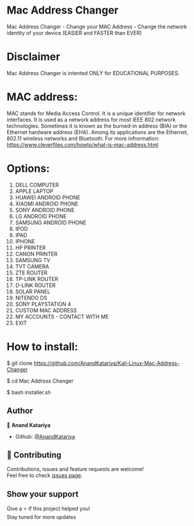 # Mac Address Changer

Mac Address Changer - Change your MAC Address - Change the network identity of your device (EASIER and FASTER than EVER)
 

# Disclaimer
Mac Address Changer is intented ONLY for EDUCATIONAL PURPOSES.

# MAC address:

MAC stands for Media Access Control. It is a unique identifier for network interfaces. It is used as a network address for most IEEE 802 network technologies. Sometimes it is known as the burned-in address (BIA) or the Ethernet hardware address (EHA). Among its applications are the Ethernet, 802.11 wireless networks and Bluetooth.
For more infrormation: https://www.cleverfiles.com/howto/what-is-mac-address.html

# Options:

01. DELL COMPUTER                 
02. APPLE LAPTOP                            
03. HUAWEI ANDROID PHONE                     
04. XIAOMI ANDROID PHONE         
05. SONY ANDROID PHONE                     
06. LG ANDROID PHONE             
07. SAMSUNG ANDROID PHONE        
08. IPOD                         
09. IPAD                              
10. IPHONE                       
11. HP PRINTER 
12. CANON PRINTER
13. SAMSUNG TV 
14. TVT CAMERA
15. ZTE ROUTER
16. TP-LINK ROUTER
17. D-LINK ROUTER
18. SOLAR PANEL
19. NITENDO DS
20. SONY PLAYSTATION 4
21. CUSTOM MAC ADDRESS
22. MY ACCOUNTS - CONTACT WITH ME 
23. EXIT



# How to install:
$ git clone https://github.com/AnandKatariya/Kali-Linux-Mac-Address-Changer

$ cd Mac Address Changer

$ bash installer.sh


## Author

👤 **Anand Katariya**

* Github: [@AnandKatariya](https://github.com/AnandKatariya)

## 🤝 Contributing

Contributions, issues and feature requests are welcome!<br />Feel free to check [issues page](https://github.com/AnandKatariya/Kali-Linux-Mac-Address-Changer/issues).

## Show your support

Give a ⭐️ if this project helped you! <br>
Stay tuned for more updates
